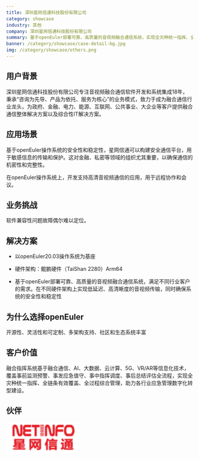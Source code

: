 ```yaml
---
title: 深圳星网信通科技股份有限公司
category: showcase
industry: 其他
company: 深圳星网信通科技股份有限公司
summary: 基于openEuler部署可靠、高质量的音视频融合通信系统，实现全灾种统一指挥、全链条有效覆盖、全过程综合管理
banner: /category/showcase/case-detail-bg.jpg
img: /category/showcase/others.png
---
```



## 用户背景

深圳星网信通科技股份有限公司专注音视频融合通信软件开发和系统集成18年，秉承“咨询为先导、产品为依托、服务为核心”的业务模式，致力于成为融合通信行业龙头，为政府、金融、电力、能源、互联网、公共事业、大企业等客户提供融合通信整体解决方案以及综合性IT解决方案。


## 应用场景

基于openEuler操作系统的安全性和稳定性，星网信通可以构建安全通信平台，用于敏感信息的传输和保护。这对金融、私密等领域的组织尤其重要，以确保通信的机密性和完整性。

在openEuler操作系统上，开发支持高清音视频通信的应用，用于远程协作和会议。

## 业务挑战

软件兼容性问题故障偶尔难以定位。


## 解决方案

- 以openEuler20.03操作系统为基座

- 硬件架构：鲲鹏硬件（TaiShan 2280）Arm64

- 基于openEuler部署可靠、高质量的音视频融合通信系统，满足不同行业客户的需求。在不同硬件架构上实现低延迟、高清晰度的音视频传输，同时确保系统的安全性和稳定性

## 为什么选择openEuler

开源性、灵活性和可定制、多架构支持、社区和生态系统丰富


## 客户价值

融合指挥系统基于融合通信、AI、大数据、云计算、5G、VR/AR等信息化技术，覆盖事前监测预警、事发应急值守、事中指挥调度、事后总结评估全流程，实现全灾种统一指挥、全链条有效覆盖、全过程综合管理，助力各行业应急管理数字化转型建设。

## 伙伴

<img src="./logo.png" width="200" >

